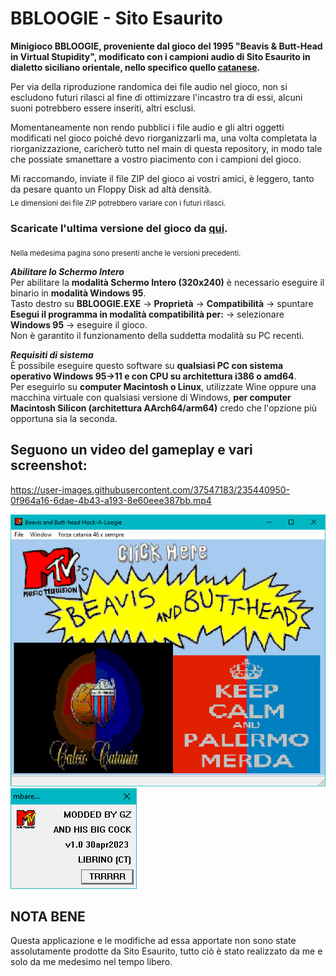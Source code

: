 # BBLOOGIE - Sito Esaurito
**Minigioco BBLOOGIE, proveniente dal gioco del 1995 "Beavis & Butt-Head in Virtual Stupidity", modificato con i campioni audio di Sito Esaurito in dialetto siciliano orientale, nello specifico quello [catanese](https://it.wikipedia.org/wiki/Dialetto_catanese).**  
  
Per via della riproduzione randomica dei file audio nel gioco, non si escludono futuri rilasci al fine di ottimizzare l'incastro tra di essi, alcuni suoni potrebbero essere inseriti, altri esclusi.    
  
Momentaneamente non rendo pubblici i file audio e gli altri oggetti modificati nel gioco poiché devo riorganizzarli ma, una volta completata la riorganizzazione, caricherò tutto nel main di questa repository, in modo tale che possiate smanettare a vostro piacimento con i campioni del gioco.  
  
Mi raccomando, inviate il file ZIP del gioco ai vostri amici, è leggero, tanto da pesare quanto un Floppy Disk ad altà densità.  
<sub>Le dimensioni dei file ZIP potrebbero variare con i futuri rilasci.</sub>	 
  
### Scaricate l'ultima versione del gioco da [qui](https://github.com/MrGasS/bbloogie-sitoesaurito/releases).  
<sub>Nella medesima pagina sono presenti anche le versioni precedenti.</sub>	 
  
***Abilitare lo Schermo Intero***  
Per abilitare la **modalità Schermo Intero (320x240)** è necessario eseguire il binario in **modalità Windows 95**.  
Tasto destro su **BBLOOGIE.EXE** -> **Proprietà** -> **Compatibilità** -> spuntare **Esegui il programma in modalità compatibilità per:** -> selezionare **Windows 95** -> eseguire il gioco.  
Non è garantito il funzionamento della suddetta modalità su PC recenti.

***Requisiti di sistema***  
È possibile eseguire questo software su **qualsiasi PC con sistema operativo Windows 95->11 e con CPU su architettura i386 o amd64**.  
Per eseguirlo su **computer Macintosh o Linux**, utilizzate Wine oppure una macchina virtuale con qualsiasi versione di Windows, **per computer Macintosh Silicon (architettura AArch64/arm64)** credo che l'opzione più opportuna sia la seconda.
  
## Seguono un video del gameplay e vari screenshot:  


https://user-images.githubusercontent.com/37547183/235440950-0f964a16-6dae-4b43-a193-8e60eee387bb.mp4


![pausa](immaginievideo/pausaV1.png)  
![info](immaginievideo/informazioniV1.png)  
  
## NOTA BENE  
Questa applicazione e le modifiche ad essa apportate non sono state assolutamente prodotte da Sito Esaurito, tutto ciò è stato realizzato da me e solo da me medesimo nel tempo libero.  

